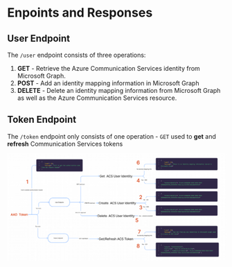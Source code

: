 # Enpoints and Responses

## User Endpoint

The `/user` endpoint consists of three operations:

1. **GET** - Retrieve the Azure Communication Services identity from Microsoft Graph.
2. **POST** - Add an identity mapping information in Microsoft Graph
3. **DELETE** - Delete an identity mapping information from Microsoft Graph as well as the Azure Communication Services resource.

## Token Endpoint

The `/token` endpoint only consists of one operation - `GET` used to **get** and **refresh** Communication Services tokens

![Identity Mapping - Disassembly Diagram](../images/ACS-Authentication-Server-sample_Identity-Mapping_Disassembly-Diagram.png)
